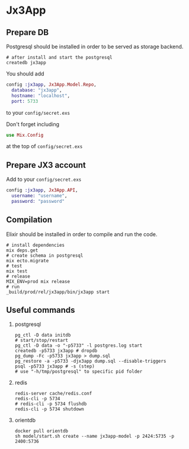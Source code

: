 # Jx3App

## Prepare DB
Postgresql should be installed in order to be served as storage backend.
```shell
# after install and start the postgresql
createdb jx3app
```
You should add
```elixir
config :jx3app, Jx3App.Model.Repo,
  database: "jx3app",
  hostname: "localhost",
  port: 5733
```
to your `config/secret.exs`

Don't forget including
```elixir
use Mix.Config
```
at the top of `config/secret.exs`

## Prepare JX3 account
Add to your `config/secret.exs`
```elixir
config :jx3app, Jx3App.API,
  username: "username",
  password: "password"
```

## Compilation
Elixir should be installed in order to compile and run the code.
```shell
# install dependencies
mix deps.get
# create schema in postgresql
mix ecto.migrate
# test
mix test
# release
MIX_ENV=prod mix release
# run
_build/prod/rel/jx3app/bin/jx3app start
```

## Useful commands

1. postgresql
    ```shell
    pg_ctl -D data initdb
    # start/stop/restart
    pg_ctl -D data -o "-p5733" -l postgres.log start
    createdb -p5733 jx3app # dropdb
    pg_dump -Fc -p5733 jx3app > dump.sql
    pg_restore -a -p5733 -djx3app dump.sql --disable-triggers
    psql -p5733 jx3app # -s (step)
    # use "-h/tmp/postgresql" to specific pid folder
    ```
2. redis
    ```shell
    redis-server cache/redis.conf
    redis-cli -p 5734
    # redis-cli -p 5734 flushdb
    redis-cli -p 5734 shutdown
    ```

3. orientdb
    ```shell
    docker pull orientdb
    sh model/start.sh create --name jx3app-model -p 2424:5735 -p 2400:5736
    ```